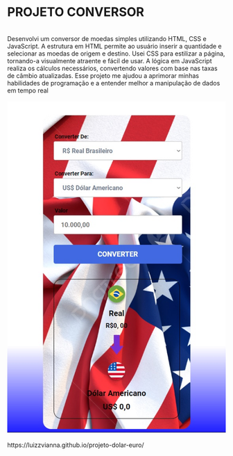 <h1>PROJETO CONVERSOR</h1>
<br>
Desenvolvi um conversor de moedas simples utilizando HTML, CSS e JavaScript. A estrutura em HTML permite ao usuário inserir a quantidade e selecionar as moedas de origem e destino. Usei CSS para estilizar a página, tornando-a visualmente atraente e fácil de usar. A lógica em JavaScript realiza os cálculos necessários, convertendo valores com base nas taxas de câmbio atualizadas. Esse projeto me ajudou a aprimorar minhas habilidades de programação e a entender melhor a manipulação de dados em tempo real
<br>
<br>
<img src="https://github.com/luizzvianna/projeto-dolar-euro/blob/main/assets/conversor01.jpg?raw=true">
<br>
<br>
https://luizzvianna.github.io/projeto-dolar-euro/
